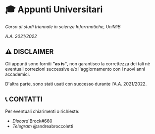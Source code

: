 # 🎓 Appunti Universitari
_Corso di studi triennale in scienze Inforrmatiche, UniMiB_

_A.A. 2021/2022_


## ⚠️ DISCLAIMER
Gli appunti sono forniti **"as is"**, non garantisco la correttezza dei tali nè eventuali correzioni successive e/o l'aggiornamento con i nuovi anni accademici.

D'altra parte, sono stati usati con successo durante l'A.A. 2021/2022.


## 📞 CONTATTI
Per eventuali chiarimenti o richieste:
- _Discord_ Brock#660
- _Telegram_ @andreabroccoletti
